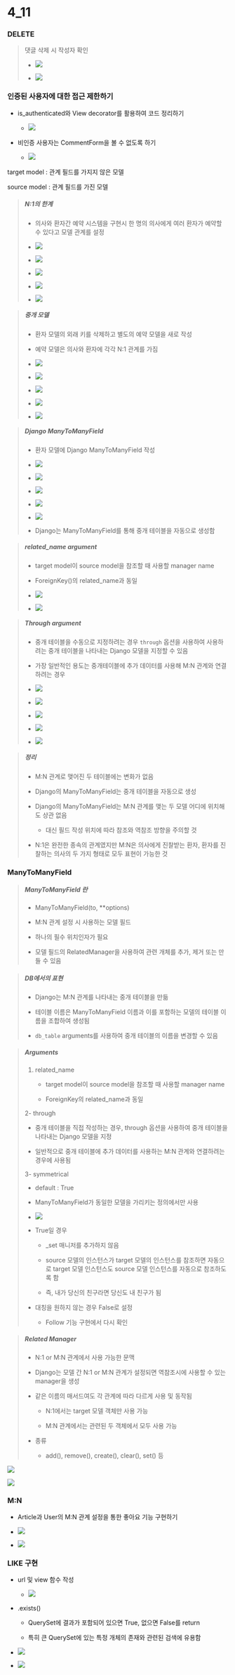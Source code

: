# 4_11

### DELETE

> 댓글 삭제 시 작성자 확인
> 
> - ![](${hello}_assets/2023-04-17-00-40-19-image.png)
> 
> - ![](${hello}_assets/2023-04-17-00-40-27-image.png)

### 인증된 사용자에 대한 접근 제한하기

- is_authenticated와 View decorator를 활용하여 코드 정리하기
  
  - ![](${hello}_assets/2023-04-17-00-57-35-image.png)

- 비인증 사용자는 CommentForm을 볼 수 없도록 하기
  
  - ![](${hello}_assets/2023-04-17-00-59-30-image.png)

target model : 관계 필드를 가지지 않은 모델

source model : 관계 필드를 가진 모델

> ##### N:1의 한계
> 
> - 의사와 환자간 예약 시스템을 구현시 한 명의 의사에게 여러 환자가 예약할 수 있다고 모델 관계를 설정
> 
> - ![](${hello}_assets/2023-04-17-01-02-28-image.png)
> 
> - ![](${hello}_assets/2023-04-17-01-03-25-image.png)
> 
> - ![](${hello}_assets/2023-04-17-01-03-33-image.png)
> 
> - ![](${hello}_assets/2023-04-17-01-03-42-image.png)
> 
> - ![](${hello}_assets/2023-04-17-01-03-52-image.png)

> ##### 중개 모델
> 
> - 환자 모델의 외래 키를 삭제하고 별도의 예약 모델을 새로 작성
> 
> - 예약 모델은 의사와 환자에 각각 N:1 관계를 가짐
> 
> - ![](${hello}_assets/2023-04-17-01-06-11-image.png)
> 
> - ![](${hello}_assets/2023-04-17-01-06-20-image.png)
> 
> - ![](${hello}_assets/2023-04-17-01-06-29-image.png)
> 
> - ![](${hello}_assets/2023-04-17-01-06-37-image.png)
> 
> - ![](${hello}_assets/2023-04-17-01-06-49-image.png)

> ##### Django ManyToManyField
> 
> - 환자 모델에 Django ManyToManyField 작성
> 
> - ![](${hello}_assets/2023-04-17-01-07-40-image.png)
> 
> - ![](${hello}_assets/2023-04-17-01-07-52-image.png)
> 
> - ![](${hello}_assets/2023-04-17-01-07-59-image.png)
> 
> - ![](${hello}_assets/2023-04-17-01-08-07-image.png)
> 
> - ![](${hello}_assets/2023-04-17-01-08-16-image.png)
> 
> - Django는 ManyToManyField를 통해 중개 테이블을 자동으로 생성함

> ##### related_name argument
> 
> - target model이 source model을 참조할 때 사용할 manager name
> 
> - ForeignKey()의 related_name과 동일
> 
> - ![](${hello}_assets/2023-04-17-01-09-24-image.png)
> 
> - ![](${hello}_assets/2023-04-17-01-09-34-image.png)

> ##### Through argument
> 
> - 중개 테이블을 수동으로 지정하려는 경우 `through` 옵션을 사용하여 사용하려는 중개 테이블을 나타내는 Django 모델을 지정할 수 있음
> 
> - 가장 일반적인 용도는 중개테이블에 추가 데이터를 사용해 M:N 관계와 연결하려는 경우
> 
> - ![](${hello}_assets/2023-04-17-01-10-41-image.png)
> 
> - ![](${hello}_assets/2023-04-17-01-11-13-image.png)
> 
> - ![](${hello}_assets/2023-04-17-01-11-22-image.png)
> 
> - ![](${hello}_assets/2023-04-17-01-11-40-image.png)
> 
> - ![](${hello}_assets/2023-04-17-01-11-57-image.png)

> ##### 정리
> 
> - M:N 관계로 맺어진 두 테이블에는 변화가 없음
> 
> - Django의 ManyToManyField는 중개 테이블을 자동으로 생성
> 
> - Django의 ManyToManyField는 M:N 관계를 맺는 두 모델 어디에 위치해도 상관 없음
>   
>   - 대신 필드 작성 위치에 따라 참조와 역참조 방향을 주의할 것
> 
> - N:1은 완전한 종속의 관계였지만 M:N은 의사에게 진찰받는 환자, 환자를 진찰하는 의사의 두 가지 형태로 모두 표현이 가능한 것

### ManyToManyField

> ##### ManyToManyField 란
> 
> - ManyToManyField(to, **options)
> 
> - M:N 관계 설정 시 사용하는 모델 필드
> 
> - 하나의 필수 위치인자가 필요
> 
> - 모델 필드의 RelatedManager을 사용하여 관련 개체를 추가, 제거 또는 만들 수 있음

> ##### DB에서의 표현
> 
> - Django는 M:N 관계를 나타내는 중개 테이블을 만듦
> 
> - 테이블 이름은 ManyToManyField 이름과 이를 포함하는 모델의 테이블 이름을 조합하여 생성됨
> 
> - `db_table` arguments를 사용하여 중개 테이블의 이름을 변경할 수 있음

> ##### Arguments
> 
> 1. related_name
>    
>    - target model이 source model을 참조할 때 사용할 manager name
>    
>    - ForeignKey의 related_name과 동일
> 
> 2- through
> 
> - 중개 테이블을 직접 작성하는 경우, through 옵션을 사용하여 중개 테이블을 나타내는 Django 모델을 지정
> 
> - 일반적으로 중개 테이블에 추가 데이터를 사용하는 M:N 관계와 연결하려는 경우에 사용됨
> 
> 3- symmetrical
> 
> - default : True
> 
> - ManyToManyField가 동일한 모델을 가리키는 정의에서만 사용
> 
> - ![](${hello}_assets/2023-04-17-01-18-33-image.png)
> 
> - True일 경우
>   
>   - _set 매니저를 추가하지 않음
>   
>   - source 모델의 인스턴스가 target 모델의 인스턴스를 참조하면 자동으로 target 모델 인스턴스도 source 모델 인스턴스를 자동으로 참조하도록 함
>   
>   - 즉, 내가 당신의 친구라면 당신도 내 친구가 됨
> 
> - 대칭을 원하지 않는 경우 False로 설정
>   
>   - Follow 기능 구현에서 다시 확인

> ##### Related Manager
> 
> - N:1 or M:N 관계에서 사용 가능한 문맥
> 
> - Django는 모델 간 N:1 or M:N 관계가 설정되면 역참조시에 사용할 수 있는 manager을 생성
> 
> - 같은 이름의 매서드여도 각 관계에 따라 다르게 사용 및 동작됨
>   
>   - N:1에서는 target 모델 객체만 사용 가능
>   
>   - M:N 관계에서는 관련된 두 객체에서 모두 사용 가능
> 
> - 종류
>   
>   - add(), remove(), create(), clear(), set() 등 



![](${hello}_assets/2023-04-17-01-21-50-image.png)

![](${hello}_assets/2023-04-17-01-22-02-image.png)



### M:N

- Article과 User의 M:N 관계 설정을 통한 좋아요 기능 구현하기

- ![](${hello}_assets/2023-04-17-01-23-58-image.png)

- ![](${hello}_assets/2023-04-17-01-24-56-image.png)



### LIKE 구현

- url 및 view 함수 작성
  
  - ![](${hello}_assets/2023-04-17-01-25-25-image.png)

- .exists()
  
  - QuerySet에 결과가 포함되어 있으면 True, 없으면 False를 return
  
  - 특히 큰 QuerySet에 있는 특정 개체의 존재와 관련된 검색에 유용함

- ![](${hello}_assets/2023-04-17-01-28-12-image.png)

- ![](${hello}_assets/2023-04-17-01-32-24-image.png)























